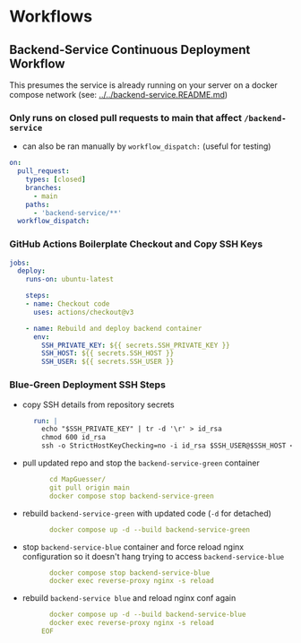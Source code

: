 # Workflows
## Backend-Service Continuous Deployment Workflow
This presumes the service is already running on your server on a docker compose network (see: <a href="../../backend-service/README.md">../../backend-service.README.md</a>)
### Only runs on closed pull requests to main that affect `/backend-service`
- can also be ran manually by `workflow_dispatch:` (useful for testing)
```yaml
on:
  pull_request:
    types: [closed]
    branches:
      - main
    paths:
      - 'backend-service/**'
  workflow_dispatch:
```

### GitHub Actions Boilerplate Checkout and Copy SSH Keys
```yaml
jobs:
  deploy:
    runs-on: ubuntu-latest

    steps:
    - name: Checkout code
      uses: actions/checkout@v3

    - name: Rebuild and deploy backend container
      env:
        SSH_PRIVATE_KEY: ${{ secrets.SSH_PRIVATE_KEY }}
        SSH_HOST: ${{ secrets.SSH_HOST }}
        SSH_USER: ${{ secrets.SSH_USER }}
```

### Blue-Green Deployment SSH Steps
- copy SSH details from repository secrets
```yaml
      run: |
        echo "$SSH_PRIVATE_KEY" | tr -d '\r' > id_rsa
        chmod 600 id_rsa
        ssh -o StrictHostKeyChecking=no -i id_rsa $SSH_USER@$SSH_HOST << 'EOF'
```
- pull updated repo and stop the `backend-service-green` container
```yaml
          cd MapGuesser/
          git pull origin main
          docker compose stop backend-service-green
```
- rebuild `backend-service-green` with updated code (`-d` for detached)
```yaml
          docker compose up -d --build backend-service-green
```
- stop `backend-service-blue` container and force reload nginx configuration so it doesn't hang trying to access `backend-service-blue`
```yaml
          docker compose stop backend-service-blue
          docker exec reverse-proxy nginx -s reload
```
- rebuild `backend-service blue` and reload nginx conf again
```yaml
          docker compose up -d --build backend-service-blue
          docker exec reverse-proxy nginx -s reload
        EOF
```